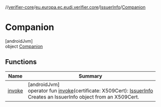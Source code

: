 //[verifier-core](../../../../index.md)/[eu.europa.ec.eudi.verifier.core](../../index.md)/[IssuerInfo](../index.md)/[Companion](index.md)

# Companion

[androidJvm]\
object [Companion](index.md)

## Functions

| Name | Summary |
|---|---|
| [invoke](invoke.md) | [androidJvm]<br>operator fun [invoke](invoke.md)(certificate: X509Cert): [IssuerInfo](../index.md)<br>Creates an IssuerInfo object from an X509Cert. |

